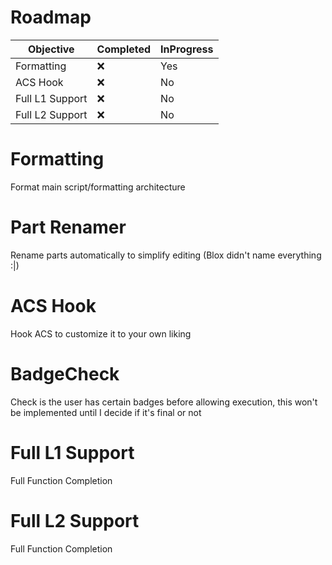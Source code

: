 # Roadmap

| Objective | Completed | InProgress |
| --------- | --------- | ---------- |
| Formatting | :x: | Yes |
| ACS Hook | :x: | No |
| Full L1 Support | :x: | No |
| Full L2 Support | :x: | No |

# Formatting
Format main script/formatting architecture

# Part Renamer
Rename parts automatically to simplify editing (Blox didn't name everything :|)

# ACS Hook
Hook ACS to customize it to your own liking

# BadgeCheck
Check is the user has certain badges before allowing execution, this won't be implemented until I decide if it's final or not

# Full L1 Support
Full Function Completion

# Full L2 Support
Full Function Completion
